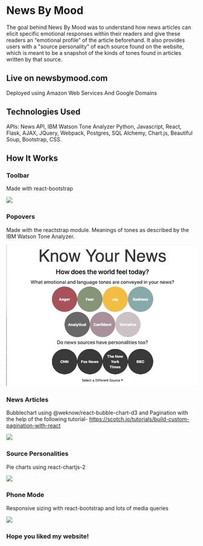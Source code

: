 # News By Mood

The goal behind News By Mood was to understand how news articles can elicit specific emotional responses within their readers and give these readers an “emotional profile” of the article beforehand. It also provides users with a "source personality" of each source found on the website, which is meant to be a snapshot of the kinds of tones found in articles written by that source. 

## Live on newsbymood.com

Deployed using Amazon Web Services And Google Domains

## Technologies Used

APIs: News API, IBM Watson Tone Analyzer
Python, Javascript, React, Flask, AJAX, JQuery, Webpack, Postgres, SQL Alchemy, Chart.js, Beautiful Soup, Bootstrap, CSS.

## How It Works

### Toolbar
Made with react-bootstrap

![](./gifs/toolbar.gif)

### Popovers
Made with the reactstrap module. Meanings of tones as described by the IBM Watson Tone Analyzer.

![](./gifs/popovers.gif)

### News Articles
Bubblechart using @weknow/react-bubble-chart-d3 and Pagination with the help of the following tutorial- https://scotch.io/tutorials/build-custom-pagination-with-react

![](./gifs/news.gif)

### Source Personalities
Pie charts using react-chartjs-2

![](./gifs/sources.gif)

### Phone Mode
Responsive sizing with react-bootstrap and lots of media queries

![](./gifs/phone.gif)

### Hope you liked my website!



